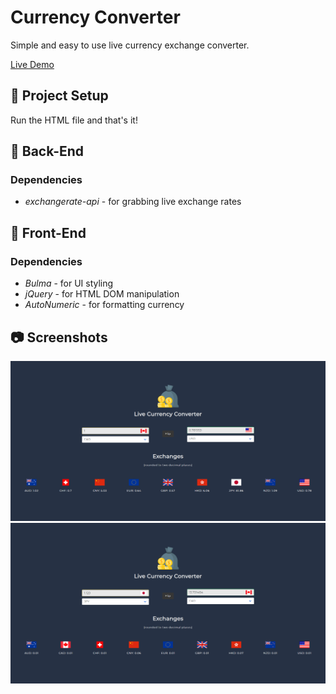 # Currency Converter

Simple and easy to use live currency exchange converter.

[Live Demo](https://cc.mwpereira.ca)

## 📐 Project Setup

Run the HTML file and that's it!

## 🔐 Back-End

### Dependencies

-   _exchangerate-api_ - for grabbing live exchange rates

## 🎨 Front-End

### Dependencies

-   _Bulma_ - for UI styling
-   _jQuery_ - for HTML DOM manipulation
-   _AutoNumeric_ - for formatting currency

## 📷 Screenshots

<img src="/build/screenshots/Image0.PNG" width="650x50">
<img src="/build/screenshots/Image1.PNG" width="650x50">
